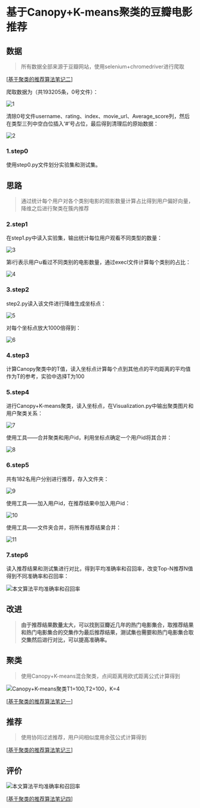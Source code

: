 # 基于Canopy+K-means聚类的豆瓣电影推荐



## 数据

> 所有数据全部来源于豆瓣网站，使用selenium+chromedriver进行爬取

[[基于聚类的推荐算法笔记二](https://blog.csdn.net/jiaoooooo/article/details/119045527)]

爬取数据为（共193205条，0号文件）：

![1](D:\GitHub_混合聚类推荐算法\img\1.jpg)

清除0号文件username、rating、index、movie_url、Average_score列，然后在类型三列中空白位插入‘#’号占位，最后得到清理后的原始数据：

![2](D:\GitHub_混合聚类推荐算法\img\2.jpg)

### 1.step0

使用step0.py文件划分实验集和测试集。

## 思路

> 通过统计每个用户对各个类别电影的观影数量计算占比得到用户偏好向量，降维之后进行聚类在簇内推荐

### 2.step1

在step1.py中读入实验集，输出统计每位用户观看不同类型的数量：

![3](D:\GitHub_混合聚类推荐算法\img\3.jpg)

第i行表示用户u看过不同类别的电影数量，通过execl文件计算每个类别的占比：

![4](D:\GitHub_混合聚类推荐算法\img\4.jpg)

### 3.step2

step2.py读入该文件进行降维生成坐标点：

![5](D:\GitHub_混合聚类推荐算法\img\5.jpg)

对每个坐标点放大1000倍得到：

![6](D:\GitHub_混合聚类推荐算法\img\6.jpg)

### 4.step3

计算Canopy聚类中的T值，读入坐标点计算每个点到其他点的平均距离的平均值作为T的参考，实验中选择T为100

### 5.step4

进行Canopy+K-means聚类，读入坐标点，在Visualization.py中输出聚类图片和用户聚类关系：

![7](D:\GitHub_混合聚类推荐算法\img\7.jpg)

使用工具——合并聚类和用户id，利用坐标点确定一个用户id将其合并：

![8](D:\GitHub_混合聚类推荐算法\img\8.jpg)

### 6.step5

共有182名用户分别进行推荐，存入文件夹：

![9](D:\GitHub_混合聚类推荐算法\img\9.jpg)

使用工具——加入用户id，在推荐结果中加入用户id：

![10](D:\GitHub_混合聚类推荐算法\img\10.jpg)

使用工具——文件夹合并，将所有推荐结果合并：

![11](D:\GitHub_混合聚类推荐算法\img\11.jpg)

### 7.step6

读入推荐结果和测试集进行对比，得到平均准确率和召回率，改变Top-N推荐N值得到不同准确率和召回率：

![本文算法平均准确率和召回率](D:\GitHub_混合聚类推荐算法\img\本文算法平均准确率和召回率.jpg)



## 改进

> **由于推荐结果数量太大，可以找到豆瓣近几年的热门电影集合，取推荐结果和热门电影集合的交集作为最后推荐结果，测试集也需要和热门电影集合取交集然后进行对比，可以提高准确率。**

## 聚类

> 使用Canopy+K-means混合聚类，点间距离用欧式距离公式计算得到

![Canopy+K-means聚类T1=100,T2=100，K=4](D:\GitHub_混合聚类推荐算法\img\Canopy+K-means聚类T1=100,T2=100，K=4.png)

[[基于聚类的推荐算法笔记一](https://blog.csdn.net/jiaoooooo/article/details/119045349)]

## 推荐

> 使用协同过滤推荐，用户间相似度用余弦公式计算得到

[[基于聚类的推荐算法笔记三](https://blog.csdn.net/jiaoooooo/article/details/119573288)]

## 评价

![本文算法平均准确率和召回率](D:\GitHub_混合聚类推荐算法\img\本文算法平均准确率和召回率.jpg)

[[基于聚类的推荐算法笔记四](https://blog.csdn.net/jiaoooooo/article/details/119573497)]
